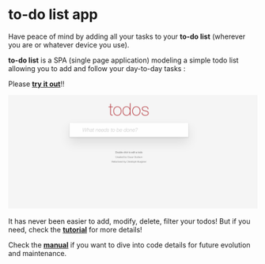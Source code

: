 # to-do list app

Have peace of mind by adding all your tasks to your **to-do list** (wherever you are or whatever device you use).

**to-do list** is a SPA (single page application) modeling a simple todo list allowing you to add and follow your day-to-day tasks :

Please **[try it out](https://mysite.com)**!!

![todos homepage](/images/tuto/screenshot_todos.png)

It has never been easier to add, modify, delete, filter your todos!
But if you need, check the **[tutorial](./manual/tutorial.html)** for more details!

Check the **[manual](./manual)** if you want to dive into code details for future evolution and maintenance.
